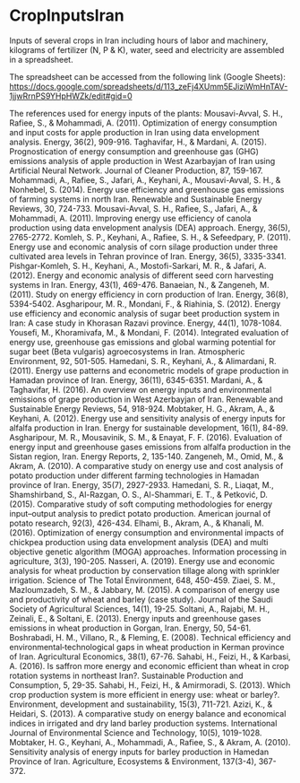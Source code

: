 # CropInputsIran
Inputs of several crops in Iran including hours of labor and machinery, kilograms of fertilizer (N, P &amp; K), water, seed and electricity are assembled in a spreadsheet.

The spreadsheet can be accessed from the following link (Google Sheets):
https://docs.google.com/spreadsheets/d/113_zeFj4XUmm5EJiziWmHnTAV-1jjwRrnPS9YHpHWZk/edit#gid=0

The references used for energy inputs of the plants:
Mousavi-Avval, S. H., Rafiee, S., & Mohammadi, A. (2011). Optimization of energy consumption and input costs for apple production in Iran using data envelopment analysis. Energy, 36(2), 909-916.
Taghavifar, H., & Mardani, A. (2015). Prognostication of energy consumption and greenhouse gas (GHG) emissions analysis of apple production in West Azarbayjan of Iran using Artificial Neural Network. Journal of Cleaner Production, 87, 159-167.
Mohammadi, A., Rafiee, S., Jafari, A., Keyhani, A., Mousavi-Avval, S. H., & Nonhebel, S. (2014). Energy use efficiency and greenhouse gas emissions of farming systems in north Iran. Renewable and Sustainable Energy Reviews, 30, 724-733.
Mousavi-Avval, S. H., Rafiee, S., Jafari, A., & Mohammadi, A. (2011). Improving energy use efficiency of canola production using data envelopment analysis (DEA) approach. Energy, 36(5), 2765-2772.
Komleh, S. P., Keyhani, A., Rafiee, S. H., & Sefeedpary, P. (2011). Energy use and economic analysis of corn silage production under three cultivated area levels in Tehran province of Iran. Energy, 36(5), 3335-3341.
Pishgar-Komleh, S. H., Keyhani, A., Mostofi-Sarkari, M. R., & Jafari, A. (2012). Energy and economic analysis of different seed corn harvesting systems in Iran. Energy, 43(1), 469-476.
Banaeian, N., & Zangeneh, M. (2011). Study on energy efficiency in corn production of Iran. Energy, 36(8), 5394-5402.
Asgharipour, M. R., Mondani, F., & Riahinia, S. (2012). Energy use efficiency and economic analysis of sugar beet production system in Iran: A case study in Khorasan Razavi province. Energy, 44(1), 1078-1084.
Yousefi, M., Khoramivafa, M., & Mondani, F. (2014). Integrated evaluation of energy use, greenhouse gas emissions and global warming potential for sugar beet (Beta vulgaris) agroecosystems in Iran. Atmospheric Environment, 92, 501-505.
Hamedani, S. R., Keyhani, A., & Alimardani, R. (2011). Energy use patterns and econometric models of grape production in Hamadan province of Iran. Energy, 36(11), 6345-6351.
Mardani, A., & Taghavifar, H. (2016). An overview on energy inputs and environmental emissions of grape production in West Azerbayjan of Iran. Renewable and Sustainable Energy Reviews, 54, 918-924.
Mobtaker, H. G., Akram, A., & Keyhani, A. (2012). Energy use and sensitivity analysis of energy inputs for alfalfa production in Iran. Energy for sustainable development, 16(1), 84-89.
Asgharipour, M. R., Mousavinik, S. M., & Enayat, F. F. (2016). Evaluation of energy input and greenhouse gases emissions from alfalfa production in the Sistan region, Iran. Energy Reports, 2, 135-140.
Zangeneh, M., Omid, M., & Akram, A. (2010). A comparative study on energy use and cost analysis of potato production under different farming technologies in Hamadan province of Iran. Energy, 35(7), 2927-2933.
Hamedani, S. R., Liaqat, M., Shamshirband, S., Al-Razgan, O. S., Al-Shammari, E. T., & Petković, D. (2015). Comparative study of soft computing methodologies for energy input–output analysis to predict potato production. American journal of potato research, 92(3), 426-434.
Elhami, B., Akram, A., & Khanali, M. (2016). Optimization of energy consumption and environmental impacts of chickpea production using data envelopment analysis (DEA) and multi objective genetic algorithm (MOGA) approaches. Information processing in agriculture, 3(3), 190-205.
Nasseri, A. (2019). Energy use and economic analysis for wheat production by conservation tillage along with sprinkler irrigation. Science of The Total Environment, 648, 450-459.
Ziaei, S. M., Mazloumzadeh, S. M., & Jabbary, M. (2015). A comparison of energy use and productivity of wheat and barley (case study). Journal of the Saudi Society of Agricultural Sciences, 14(1), 19-25.
Soltani, A., Rajabi, M. H., Zeinali, E., & Soltani, E. (2013). Energy inputs and greenhouse gases emissions in wheat production in Gorgan, Iran. Energy, 50, 54-61.
Boshrabadi, H. M., Villano, R., & Fleming, E. (2008). Technical efficiency and environmental‐technological gaps in wheat production in Kerman province of Iran. Agricultural Economics, 38(1), 67-76.
Sahabi, H., Feizi, H., & Karbasi, A. (2016). Is saffron more energy and economic efficient than wheat in crop rotation systems in northeast Iran?. Sustainable Production and Consumption, 5, 29-35.
Sahabi, H., Feizi, H., & Amirmoradi, S. (2013). Which crop production system is more efficient in energy use: wheat or barley?. Environment, development and sustainability, 15(3), 711-721.
Azizi, K., & Heidari, S. (2013). A comparative study on energy balance and economical indices in irrigated and dry land barley production systems. International Journal of Environmental Science and Technology, 10(5), 1019-1028.
Mobtaker, H. G., Keyhani, A., Mohammadi, A., Rafiee, S., & Akram, A. (2010). Sensitivity analysis of energy inputs for barley production in Hamedan Province of Iran. Agriculture, Ecosystems & Environment, 137(3-4), 367-372.


